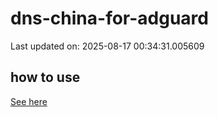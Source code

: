 # dns-china-for-adguard

Last updated on: 2025-08-17 00:34:31.005609

## how to use

[See here](https://github.com/AdguardTeam/AdGuardHome/wiki/Configuration#upstreams-from-file)